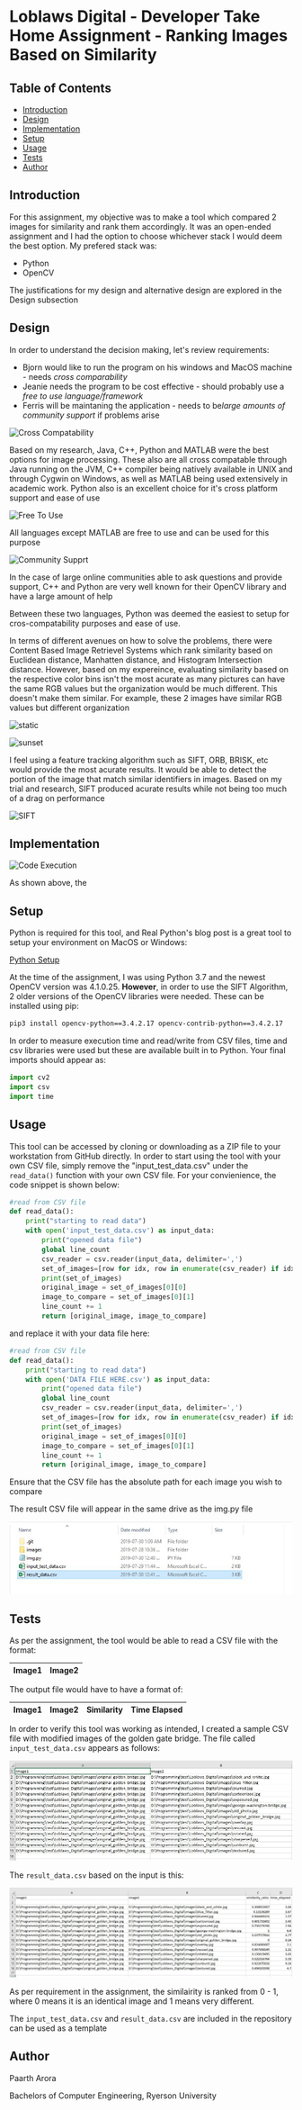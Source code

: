 # Loblaws Digital - Developer Take Home Assignment - Ranking Images Based on Similarity

## Table of Contents

* [Introduction](https://github.com/p6arora/LoblawsDigital_ImageComparison#Introduction)
* [Design](https://github.com/p6arora/LoblawsDigital_ImageComparison#Design)
* [Implementation](https://github.com/p6arora/LoblawsDigital_ImageComparison#Implementation)
* [Setup](https://github.com/p6arora/LoblawsDigital_ImageComparison#Setup)
* [Usage](https://github.com/p6arora/LoblawsDigital_ImageComparison#Usage)
* [Tests](https://github.com/p6arora/LoblawsDigital_ImageComparison#Tests)
* [Author](https://github.com/p6arora/LoblawsDigital_ImageComparison#Author)

## Introduction

For this assignment, my objective was to make a tool which compared 2 images for similarity and rank them accordingly. It was an open-ended assignment and I had the option to choose whichever stack I would deem the best option. My prefered stack was:

* Python
* OpenCV

The justifications for my design and alternative design are explored in the Design subsection

## Design

In order to understand the decision making, let's review requirements:

* Bjorn would like to run the program on his windows and MacOS machine - needs *cross comparability*
* Jeanie needs the program to be cost effective - should probably use a *free to use language/framework*
* Ferris will be maintaning the application - needs to be*large amounts of community support* if problems arise

![Cross Compatability]()

Based on my research, Java, C++, Python and MATLAB were the best options for image processing. These also are all cross compatable through Java running on the JVM, C++ compiler being natively available in UNIX and through Cygwin on Windows, as well as MATLAB being used extensively in academic work. Python also is an excellent choice for it's cross platform support and ease of use

![Free To Use]()

All languages except MATLAB are free to use and can be used for this purpose

![Community Supprt]()

In the case of large online communities able to ask questions and provide support, C++ and Python are very well known for their OpenCV library and have a large amount of help

Between these two languages, Python was deemed the easiest to setup for cros-compatability purposes and ease of use.

In terms of different avenues on how to solve the problems, there were Content Based Image Retrievel Systems which rank similarity based on Euclidean distance, Manhatten distance, and Histogram Intersection distance. However, based on my expereince, evaluating similarity based on the respective color bins isn't the most acurate as many pictures can have the same RGB values but the organization would be much different. This doesn't make them similar. For example, these 2 images have similar RGB values but different organization 

![static]()

![sunset]()

I feel using a feature tracking algorithm such as SIFT, ORB, BRISK, etc would provide the most acurate results. It would be able to detect the portion of the image that match similar identifiers in images. Based on my trial and research, SIFT produced acurate results while not being too much of a drag on performance

![SIFT]()

## Implementation

![Code Execution]()

As shown above, the 

## Setup

Python is required for this tool, and Real Python's blog post is a great tool to setup your environment on MacOS or Windows:

[Python Setup](https://realpython.com/installing-python/)

At the time of the assignment, I was using Python 3.7 and the newest OpenCV version was 4.1.0.25. **However**, in order to use the SIFT Algorithm, 2 older versions of the OpenCV libraries were needed. These can be installed using pip:

```bash
pip3 install opencv-python==3.4.2.17 opencv-contrib-python==3.4.2.17
```
In order to measure execution time and read/write from CSV files, time and csv libraries were used but these are available built in to Python. Your final imports should appear as:

```python
import cv2
import csv
import time

```

## Usage

This tool can be accessed by cloning or downloading as a ZIP file to your workstation from GitHub directly. In order to start using the tool with your own CSV file, simply remove the "input_test_data.csv" under the ```read_data()``` function with your own CSV file. For your convienience, the code snippet is shown below:

```python
#read from CSV file
def read_data():
    print("starting to read data")
    with open('input_test_data.csv') as input_data:
        print("opened data file")
        global line_count
        csv_reader = csv.reader(input_data, delimiter=',')
        set_of_images=[row for idx, row in enumerate(csv_reader) if idx == line_count]
        print(set_of_images)
        original_image = set_of_images[0][0]
        image_to_compare = set_of_images[0][1]
        line_count += 1
        return [original_image, image_to_compare]
```
and replace it with your data file here:

```python
#read from CSV file
def read_data():
    print("starting to read data")
    with open('DATA FILE HERE.csv') as input_data:
        print("opened data file")
        global line_count
        csv_reader = csv.reader(input_data, delimiter=',')
        set_of_images=[row for idx, row in enumerate(csv_reader) if idx == line_count]
        print(set_of_images)
        original_image = set_of_images[0][0]
        image_to_compare = set_of_images[0][1]
        line_count += 1
        return [original_image, image_to_compare]
```

Ensure that the CSV file has the absolute path for each image you wish to compare

The result CSV file will appear in the same drive as the img.py file

![](misc/images/loblaws_digital_pic_usage.JPG)

## Tests

As per the assignment, the tool would be able to read a CSV file with the format:

| Image1        | Image2           | 
| ------------- |:----------------:| 

The output file would have to have a format of:

| Image1        | Image2   | Similarity | Time Elapsed |
| ------------- |:--------:| :--------: | :------------|


In order to verify this tool was working as intended, I created a sample CSV file with modified images of the golden gate bridge. The file called ```input_test_data.csv``` appears as follows:

![](misc/images/tests_input_data.JPG)

The ```result_data.csv``` based on the input is this:

![](misc/images/tests_result.JPG)

As per requirement in the assignment, the similairity is ranked from 0 - 1, where 0 means it is an identical image and 1 means very different.

The ```input_test_data.csv``` and ```result_data.csv``` are included in the repository can be used as a template

## Author

Paarth Arora

Bachelors of Computer Engineering, Ryerson University


